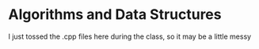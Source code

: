# Algorithms and Data Structures
I just tossed the .cpp files here during the class, so it may be a little messy
